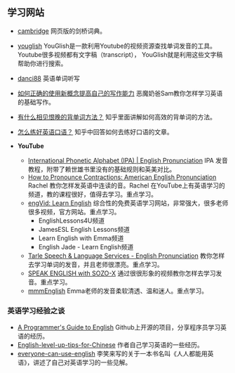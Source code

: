 <!--
 * @Author: JohnJeep
 * @Date: 2020-09-03 22:07:49
 * @LastEditTime: 2020-09-04 00:02:29
 * @LastEditors: Please set LastEditors
 * @Description: 英语学习记录
 * 
-->
## 学习网站
- [cambridge](https://dictionary.cambridge.org/)  网页版的剑桥词典。
- [youglish](https://youglish.com/pronounce/clump/english/us) YouGlish是一款利用Youtube的视频资源查找单词发音的工具。 Youtube很多视频都有文字稿（transcript）， YouGlish就是利用这些文字稿帮助你进行搜索。
- [danci88](http://www.danci88.com/) 英语单词听写
- [如何正确的使用新概念提高自己的写作能力](https://site.douban.com/195274/widget/notes/12008701/note/267404585/) 恶魔奶爸Sam教你怎样学习英语的基础写作。
- [有什么相见恨晚的背单词方法？](https://www.zhihu.com/question/48040579/answer/521694493) 知乎里面讲解如何高效的背单词的方法。
- [怎么练好英语口语？](https://www.zhihu.com/question/20097263) 知乎中回答如何去练好口语的文章。


- **YouTube**
  - [ International Phonetic Alphabet (IPA) | English Pronunciation](https://www.youtube.com/watch?v=o8KppNXfx2k) IPA 发音教程，附带了赖世雄书里没有的基础规则和英美对比。
  - [How to Pronounce Contractions: American English Pronunciation](https://www.youtube.com/watch?v=MzhjD-XrYjg) Rachel 教你怎样发英语中连读的音。Rachel 在YouTube上有英语学习的频道，教的课程很好，值得去学习。重点学习。
  - [engVid: Learn English](https://www.youtube.com/user/engvidenglish) 综合性的免费英语学习网站，非常强大，很多老师很多视频，官方网站。重点学习。
    - EnglishLessons4U频道
    - JamesESL English Lessons频道
    - Learn English with Emma频道
    - English Jade - Learn English频道 
  - [Tarle Speech & Language Services - English Pronunciation](https://www.youtube.com/channel/UCXqIlSRBuqbq41hfl7cwGWw) 教你怎样去学习单词的发音，并且老师很漂亮。重点学习。
  - [SPEAK ENGLISH with SOZO-X](https://www.youtube.com/channel/UCL5E5b5Ig88hVA8paYNcYLg) 通过很很形象的视频教你怎样去学习发音。重点学习。
  - [mmmEnglish](https://www.youtube.com/channel/UCrRiVfHqBIIvSgKmgnSY66g/)  Emma老师的发音柔软清透、温和迷人。重点学习。


### 英语学习经验之谈
- [A Programmer's Guide to English](https://github.com/yujiangshui/A-Programmers-Guide-to-English) Github上开源的项目，分享程序员学习英语的经历。
- [English-level-up-tips-for-Chinese](https://github.com/byoungd/English-level-up-tips-for-Chinese) 作者自己学习英语的一些经历。
- [everyone-can-use-english](https://github.com/xiaolai/everyone-can-use-english) 李笑来写的关于一本书名叫《人人都能用英语》，讲述了自己对英语学习的一些见解。